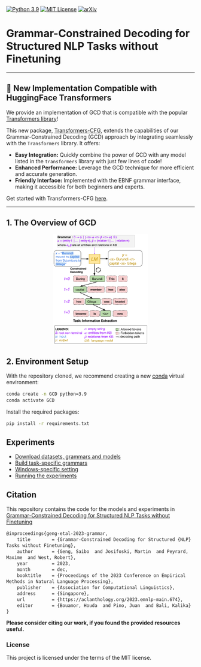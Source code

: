 [![Python 3.9](https://img.shields.io/badge/python-3.9-blue.svg)](https://www.python.org/downloads/release/python-390/)
[![MIT License](https://img.shields.io/github/license/m43/focal-loss-against-heuristics)](LICENSE)
[![arXiv](https://img.shields.io/badge/arXiv-2305.13971-b31b1b.svg)](https://arxiv.org/abs/2305.13971)

# Grammar-Constrained Decoding for Structured NLP Tasks without Finetuning

---

## 🌟 New Implementation Compatible with HuggingFace Transformers

We provide an implementation of GCD that is compatible with the popular [Transformers library](https://github.com/huggingface/transformers)! 

This new package, [Transformers-CFG](https://github.com/epfl-dlab/transformers-CFG), extends the capabilities of our Grammar-Constrained Decoding (GCD) approach by integrating seamlessly with the `Transformers` library. It offers:

- **Easy Integration:** Quickly combine the power of GCD with any model listed in the `transformers` library with just few lines of code!
- **Enhanced Performance:** Leverage the GCD technique for more efficient and accurate generation.
- **Friendly Interface:** Implemented with the EBNF grammar interface, making it accessible for both beginners and experts.

Get started with Transformers-CFG [here](https://github.com/epfl-dlab/transformers-CFG).

---
## 1. The Overview of GCD

<div align="center">
<img src="assets/figures/figure1.png" style="width:50%">
</div>


## 2. Environment Setup

With the repository cloned, we recommend creating a new [conda](https://docs.conda.io/en/latest/) virtual environment:
```bash
conda create -n GCD python=3.9
conda activate GCD
```

Install the required packages:
```bash
pip install -r requirements.txt
```

## Experiments

- [Download datasets, grammars and models](docs/download_data.md)
- [Build task-specific grammars](https://github.com/Saibo-creator/GF_helper)
- [Windows-specific setting](docs/windows.md)
- [Running the experiments](docs/run_experiments.md)


## Citation

This repository contains the code for the models and experiments in [Grammar-Constrained Decoding for Structured NLP Tasks without Finetuning](https://arxiv.org/abs/2305.13971)

```
@inproceedings{geng-etal-2023-grammar,
	title        = {Grammar-Constrained Decoding for Structured {NLP} Tasks without Finetuning},
	author       = {Geng, Saibo  and Josifoski, Martin  and Peyrard, Maxime  and West, Robert},
	year         = 2023,
	month        = dec,
	booktitle    = {Proceedings of the 2023 Conference on Empirical Methods in Natural Language Processing},
	publisher    = {Association for Computational Linguistics},
	address      = {Singapore},
	url          = {https://aclanthology.org/2023.emnlp-main.674},
	editor       = {Bouamor, Houda  and Pino, Juan  and Bali, Kalika}
}
```
**Please consider citing our work, if you found the provided resources useful.**<br>


### License
This project is licensed under the terms of the MIT license.
